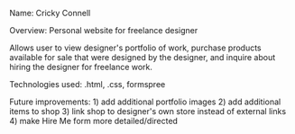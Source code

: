 Name: Cricky Connell

Overview: Personal website for freelance designer

Allows user to view designer's portfolio of work, purchase products available for sale that were designed by the designer, and inquire about hiring the designer for freelance work. 

Technologies used: .html, .css, formspree

Future improvements: 1) add additional portfolio images
                     2) add additional items to shop
                     3) link shop to designer's own store instead of external links
                     4) make Hire Me form more detailed/directed
                     